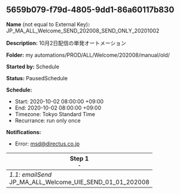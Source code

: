 ## 5659b079-f79d-4805-9dd1-86a60117b830

**Name** (not equal to External Key)**:** JP_MA_ALL_Welcome_SEND_202008_SEND_ONLY_20201002

**Description:** 10月2日配信の単発オートメーション

**Folder:** my automations/PROD/ALL/Welcome/202008/manual/old/

**Started by:** Schedule

**Status:** PausedSchedule

**Schedule:**

* Start: 2020-10-02 08:00:00 +09:00
* End: 2020-10-02 08:00:00 +09:00
* Timezone: Tokyo Standard Time
* Recurrance: run only once

**Notifications:**

* Error: msd@directus.co.jp

| Step 1<br>_<small>-</small>_ |
| --- |
| _1.1: emailSend_<br>JP_MA_ALL_Welcome_UIE_SEND_01_01_202008 |
